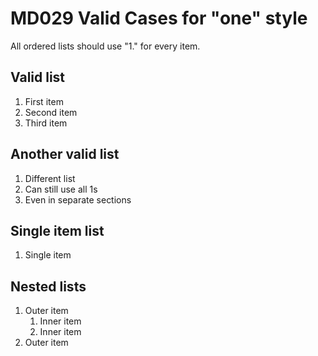 # MD029 Valid Cases for "one" style

All ordered lists should use "1." for every item.

## Valid list

1. First item
1. Second item
1. Third item

## Another valid list

1. Different list
1. Can still use all 1s
1. Even in separate sections

## Single item list

1. Single item

## Nested lists

1. Outer item
   1. Inner item
   1. Inner item
1. Outer item